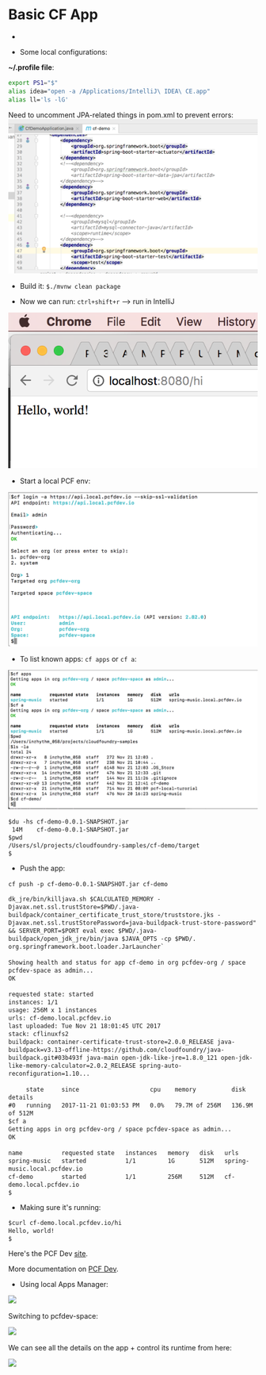 # Basic CF App
-

- Some local configurations:

**~/.profile file**:

~~~bash
export PS1="$"
alias idea="open -a /Applications/IntelliJ\ IDEA\ CE.app"
alias ll='ls -lG'
~~~



Need to uncomment JPA-related things in pom.xml to prevent errors:
![](./imgs/img-1.png)

- Build it: 
	`$./mvnw clean package`


- Now we can run: `ctrl+shift+r` -->  run in IntelliJ

![](./imgs/img-0.png)

- Start a local PCF env: 

![](./imgs/img-2.png)

- To list known apps: `cf apps` or `cf a`:

![](./imgs/img-3.png)

```
$du -hs cf-demo-0.0.1-SNAPSHOT.jar
 14M	cf-demo-0.0.1-SNAPSHOT.jar
$pwd
/Users/sl/projects/cloudfoundry-samples/cf-demo/target
$
```
- Push the app:

```cf push -p cf-demo-0.0.1-SNAPSHOT.jar cf-demo```

```
dk_jre/bin/killjava.sh $CALCULATED_MEMORY -Djavax.net.ssl.trustStore=$PWD/.java-buildpack/container_certificate_trust_store/truststore.jks -Djavax.net.ssl.trustStorePassword=java-buildpack-trust-store-password" && SERVER_PORT=$PORT eval exec $PWD/.java-buildpack/open_jdk_jre/bin/java $JAVA_OPTS -cp $PWD/. org.springframework.boot.loader.JarLauncher`

Showing health and status for app cf-demo in org pcfdev-org / space pcfdev-space as admin...
OK

requested state: started
instances: 1/1
usage: 256M x 1 instances
urls: cf-demo.local.pcfdev.io
last uploaded: Tue Nov 21 18:01:45 UTC 2017
stack: cflinuxfs2
buildpack: container-certificate-trust-store=2.0.0_RELEASE java-buildpack=v3.13-offline-https://github.com/cloudfoundry/java-buildpack.git#03b493f java-main open-jdk-like-jre=1.8.0_121 open-jdk-like-memory-calculator=2.0.2_RELEASE spring-auto-reconfiguration=1.10...

     state     since                    cpu    memory          disk             details
#0   running   2017-11-21 01:03:53 PM   0.0%   79.7M of 256M   136.9M of 512M
$cf a
Getting apps in org pcfdev-org / space pcfdev-space as admin...
OK

name           requested state   instances   memory   disk   urls
spring-music   started           1/1         1G       512M   spring-music.local.pcfdev.io
cf-demo        started           1/1         256M     512M   cf-demo.local.pcfdev.io
$
```
- Making sure it's running:

```
$curl cf-demo.local.pcfdev.io/hi
Hello, world!
$
```
Here's the PCF Dev [site](https://pivotal.io/pcf-dev).

More documentation on [PCF Dev](https://docs.pivotal.io/pcf-dev/usage.html).

- Using local Apps Manager:

![](imgs/img-4.png)

Switching to pcfdev-space:

![](imgs/img-5.png)

We can see all the details on the app + control its runtime from here:

![](imgs/img-6.png)

